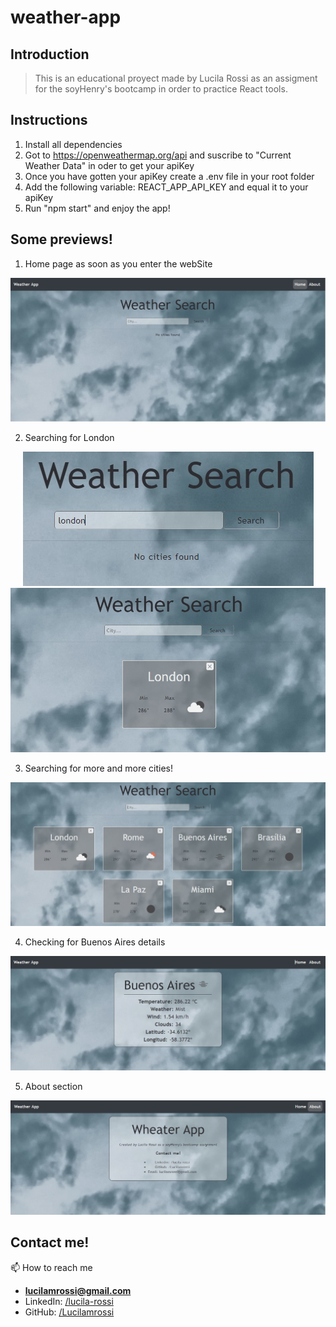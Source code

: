 # weather-app

## Introduction

> This is an educational proyect made by Lucila Rossi as an assigment for the soyHenry's bootcamp in order to practice React tools. 

## Instructions

1. Install all dependencies
2. Got to https://openweathermap.org/api and suscribe to "Current Weather Data" in oder to get your apiKey
3. Once you have gotten your apiKey create a .env file in your root folder
4. Add the following variable: REACT_APP_API_KEY and equal it to your apiKey
5. Run "npm start" and enjoy the app!

## Some previews!

1. Home page as soon as you enter the webSite
<p align="center">
  <img src="./src/img/home.jpg" alt="Image" />
</p>

2. Searching for London
<p align="center">
  <img src="./src/img/searchLondon.jpg" alt="Image" />
  <img src="./src/img/searchLondon2.jpg" alt="Image" />
</p>

3. Searching for more and more cities!
<p align="center">
  <img src="./src/img/searchCities.jpg" alt="Image" />
</p>

4. Checking for Buenos Aires details
<p align="center">
  <img src="./src/img/buenosAiresDetail.jpg" alt="Image" />
</p>

5. About section
<p align="center">
  <img src="./src/img/about.jpg" alt="Image" />
</p>

## Contact me!

📫 How to reach me 
- **lucilamrossi@gmail.com**
- LinkedIn: <a href="https://linkedin.com/in/lucila-rossi" target="blank">/lucila-rossi </a>
- GitHub: <a href="https://github.com/Lucilamrossi" target="blank">/Lucilamrossi </a>